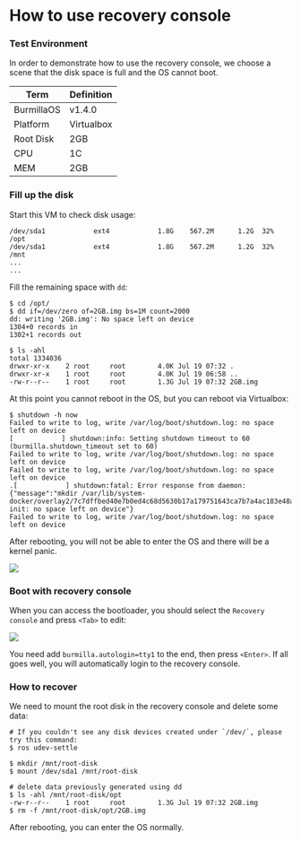 # How to use recovery console

### Test Environment

In order to demonstrate how to use the recovery console, we choose a scene that the disk space is full and the OS cannot boot.

| Term                  | Definition                                       |
|-----------------------|--------------------------------------------------|
| BurmillaOS             |  v1.4.0  |
| Platform              |  Virtualbox |
| Root Disk             |  2GB  |
| CPU                   |  1C   |
| MEM                   |  2GB  |


### Fill up the disk

Start this VM to check disk usage:

```
/dev/sda1            ext4            1.8G    567.2M      1.2G  32% /opt
/dev/sda1            ext4            1.8G    567.2M      1.2G  32% /mnt
...
...
```

Fill the remaining space with `dd`:

```
$ cd /opt/
$ dd if=/dev/zero of=2GB.img bs=1M count=2000
dd: writing '2GB.img': No space left on device
1304+0 records in
1302+1 records out

$ ls -ahl
total 1334036
drwxr-xr-x    2 root     root        4.0K Jul 19 07:32 .
drwxr-xr-x    1 root     root        4.0K Jul 19 06:58 ..
-rw-r--r--    1 root     root        1.3G Jul 19 07:32 2GB.img
```

At this point you cannot reboot in the OS,  but you can reboot via Virtualbox:

```
$ shutdown -h now
Failed to write to log, write /var/log/boot/shutdown.log: no space left on device
[            ] shutdown:info: Setting shutdown timeout to 60 (burmilla.shutdown_timeout set to 60)
Failed to write to log, write /var/log/boot/shutdown.log: no space left on device
Failed to write to log, write /var/log/boot/shutdown.log: no space left on device
.[            ] shutdown:fatal: Error response from daemon: {"message":"mkdir /var/lib/system-docker/overlay2/7c7dffbed40e7b0ed4c68d5630b17a179751643ca7b7a4ac183e48a767071684-init: no space left on device"}
Failed to write to log, write /var/log/boot/shutdown.log: no space left on device
```

After rebooting, you will not be able to enter the OS and there will be a kernel panic.

![](https://ws1.sinaimg.cn/mw1024/006tNc79ly1ftf8071p5sj31kw0s14or.jpg)

### Boot with recovery console

When you can access the bootloader, you should select the `Recovery console` and  press `<Tab>` to edit:

![](https://ws3.sinaimg.cn/mw1024/006tNc79ly1ftf7mpir3fj312u0i4a9z.jpg)

You need add `burmilla.autologin=tty1` to the end, then press `<Enter>`. If all goes well, you will automatically login to the recovery console.

### How to recover

We need to mount the root disk in the recovery console and delete some data:

```
# If you couldn't see any disk devices created under `/dev/`, please try this command:
$ ros udev-settle

$ mkdir /mnt/root-disk
$ mount /dev/sda1 /mnt/root-disk

# delete data previously generated using dd
$ ls -ahl /mnt/root-disk/opt
-rw-r--r--    1 root     root        1.3G Jul 19 07:32 2GB.img
$ rm -f /mnt/root-disk/opt/2GB.img
```

After rebooting, you can enter the OS normally.

